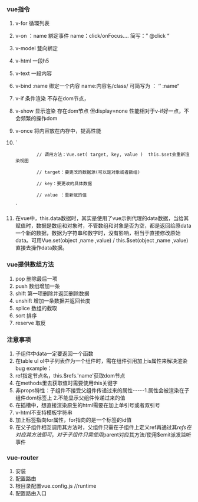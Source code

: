 ### vue指令

1. v-for  					循環列表

2. v-on ：name        綁定事件   name：click/onFocus....    简写：” @click “

3. v-model              雙向綁定

4. v-html      一段h5

5. v-text        一段内容

6. v-bind :name    绑定一个内容    name:内容名/class/    可简写为  ： ‘’ :name“

7. v-if     条件渲染   不存在dom节点，

8. v-show   显示渲染  存在dom节点  但display=none  性能相对于v-if好一点，不会频繁的操作dom

9. v-once  将内容放在内存中，提高性能

10. `

    ```
            // 调用方法：Vue.set( target, key, value )  this.$set会重新渲染视图
    
            // target：要更改的数据源(可以是对象或者数组)
    
            // key：要更改的具体数据
    
            // value ：重新赋的值
    ```

    `

11. 在vue中，this.data数据时，其实是使用了vue示例代理的data数据，当给其赋值时，数据是数组和对象时，不管数组和对象是否为空，都是返回给原data一个新的数据，数据为字符串和数字时，没有影响，相当于直接修改原始data。可用Vue.set(object ,name ,value) / this.$set(object ,name ,value)直接去操作data数据。

### vue提供数组方法

1. pop   删除最后一项
2. push 数组增加一条
3. shift  第一项删除并返回删除数据
4. unshift  增加一条数据并返回长度
5. splice  数组的截取
6. sort 排序
7. reserve  取反

### 注意事项

1. 子组件中data一定要返回一个函数
2. 在table ul ol中子列表作为一个组件时，需在组件引用加上is属性来解决渲染bug  example：<tr is='子组件名'>
3. ref指定节点名，this.$refs.'name'获取dom节点
4. 在methods里去获取值时需要使用this关键字
5. 非props特性：子组件不接受父组件传递过来的属性-----1.属性会被渲染在子组件dom标签上 2.不能显示父组件传递过来的值
6. 在插槽中，想直接渲染原生的html需要在加上单引号或者双引号
7. v-html不支持模板字符串
8. 加上标签指向for属性，for指向的是一个标签的id值
9. 在父子组件相互调用其方法时，父组件只需在子组件上定义ref再通过其$refs在对应其方法即可，对于子组件只需使用$parent对应其方法/使用$emit派发监听事件

### vue-router

1. 安装
2. 配置路由
3. 根目录配置vue.config.js  //runtime
4. 配置路由入口<router-view></router-view>